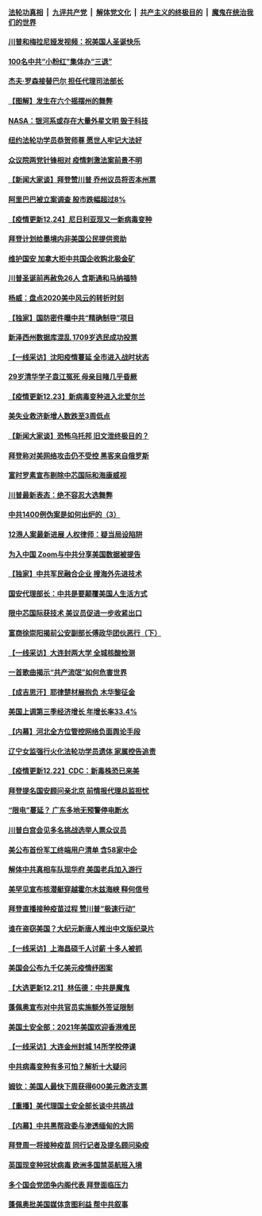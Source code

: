 

####  [法轮功真相](../../../../basic/blob/master/README.md?t=12251802) &nbsp;|&nbsp; [九评共产党](../../../../9ping.md/blob/master/README.md?t=12251802) &nbsp;|&nbsp; [解体党文化](../../../../jtdwh.md/blob/master/README.md?t=12251802)  &nbsp;|&nbsp; [共产主义的终极目的](../../../../gczydzjmd.md/blob/master/README.md?t=12251802) &nbsp;|&nbsp; [魔鬼在统治我们的世界](../../../../mgztzwmdsj.md/blob/master/README.md?t=12251802) 

#### [川普和梅拉尼娅发视频：祝美国人圣诞快乐](../pages/nf4514/n12643807.md?t=12251802) 

#### [100名中共“小粉红”集体办“三退”](../pages/nf4514/n12643886.md?t=12251802) 

#### [杰夫‧罗森接替巴尔 担任代理司法部长](../pages/nf4514/n12643395.md?t=12251802) 

#### [【图解】发生在六个摇摆州的舞弊](../pages/nf4514/n12636218.md?t=12251802) 

#### [NASA：银河系或存在大量外星文明 毁于科技](../pages/nf4514/n12643253.md?t=12251802) 

#### [纽约法轮功学员恭贺师尊 愿世人牢记大法好](../pages/nf4514/n12641451.md?t=12251802) 

#### [众议院两党针锋相对 疫情刺激法案前景不明](../pages/nf4514/n12643160.md?t=12251802) 

#### [【新闻大家谈】拜登赞川普 乔州议员将否本州票](../pages/nf4514/n12643080.md?t=12251802) 

#### [阿里巴巴被立案调查 股市跌幅超过8%](../pages/nf4514/n12642522.md?t=12251802) 

#### [【疫情更新12.24】尼日利亚现又一新病毒变种](../pages/nf4514/n12642416.md?t=12251802) 

#### [拜登计划给墨境内非美国公民提供资助](../pages/nf4514/n12642646.md?t=12251802) 

#### [维护国安 加拿大拒中共国企收购北极金矿](../pages/nf4514/n12642110.md?t=12251802) 

#### [川普圣诞前再赦免26人 含斯通和马纳福特](../pages/nf4514/n12641329.md?t=12251802) 

#### [杨威：盘点2020美中风云的转折时刻](../pages/nf4514/n12641501.md?t=12251802) 

#### [【独家】国防密件曝中共“精确制导”项目](../pages/nf4514/n12632837.md?t=12251802) 

#### [新泽西州数据库混乱 1709岁选民成功投票](../pages/nf4514/n12640911.md?t=12251802) 

#### [【一线采访】沈阳疫情蔓延 全市进入战时状态](../pages/nf4514/n12640905.md?t=12251802) 

#### [29岁清华学子袁江冤死 母亲目睹几乎昏厥](../pages/nf4514/n12640938.md?t=12251802) 

#### [【疫情更新12.23】新病毒变种进入北爱尔兰](../pages/nf4514/n12640367.md?t=12251802) 

#### [美失业救济新增人数跌至3周低点](../pages/nf4514/n12640617.md?t=12251802) 

#### [【新闻大家谈】恐怖乌托邦 旧文泄终极目的？](../pages/nf4514/n12640761.md?t=12251802) 

#### [拜登称对美网络攻击仍不受控 黑客来自俄罗斯](../pages/nf4514/n12640192.md?t=12251802) 

#### [富时罗素宣布剔除中芯国际和海康威视](../pages/nf4514/n12639391.md?t=12251802) 

#### [川普最新表态：绝不容忍大选舞弊](../pages/nf4514/n12640094.md?t=12251802) 

#### [中共1400例伪案是如何出炉的（3）](../pages/nf4514/n12638368.md?t=12251802) 

#### [12港人案最新进展 人权律师：疑当局设陷阱](../pages/nf4514/n12639266.md?t=12251802) 

#### [为入中国 Zoom与中共分享美国数据被提告](../pages/nf4514/n12639327.md?t=12251802) 

#### [【独家】中共军民融合企业 搜海外先进技术](../pages/nf4514/n12636952.md?t=12251802) 

#### [国安代理部长：中共是要颠覆美国人生活方式](../pages/nf4514/n12639068.md?t=12251802) 

#### [限中芯国际获技术 美议员促进一步收紧出口](../pages/nf4514/n12638885.md?t=12251802) 

#### [富商徐崇阳揭前公安副部长傅政华团伙恶行（下）](../pages/nf4514/n12637743.md?t=12251802) 

#### [【一线采访】大连封两大学 全城核酸检测](../pages/nf4514/n12638713.md?t=12251802) 

#### [一首歌曲揭示“共产流氓”如何危害世界](../pages/nf4514/n12637432.md?t=12251802) 

#### [【成吉思汗】耶律楚材展抱负 木华黎征金](../pages/nf4514/n12604414.md?t=12251802) 

#### [美国上调第三季经济增长 年增长率33.4%](../pages/nf4514/n12638424.md?t=12251802) 

#### [【内幕】河北全方位管控网络负面舆论手段](../pages/nf4514/n12634668.md?t=12251802) 

#### [辽宁女监强行火化法轮功学员遗体 家属控告追责](../pages/nf4514/n12627351.md?t=12251802) 

#### [【疫情更新12.22】CDC：新毒株恐已来美](../pages/nf4514/n12637805.md?t=12251802) 

#### [拜登提名国安顾问亲北京 前情报代理总监担忧](../pages/nf4514/n12637873.md?t=12251802) 

#### [“限电”蔓延？ 广东多地无预警停电断水](../pages/nf4514/n12637407.md?t=12251802) 

#### [川普白宫会见多名挑战选举人票众议员](../pages/nf4514/n12636978.md?t=12251802) 

#### [美公布首份军工终端用户清单 含58家中企](../pages/nf4514/n12636525.md?t=12251802) 

#### [解体中共真相车队现华府 美国老兵加入游行](../pages/nf4514/n12636719.md?t=12251802) 

#### [美罕见宣布核潜艇穿越霍尔木兹海峡 释何信号](../pages/nf4514/n12636905.md?t=12251802) 

#### [拜登直播接种疫苗过程 赞川普“极速行动”](../pages/nf4514/n12636599.md?t=12251802) 

#### [谁在盗窃美国？大纪元新唐人推出中文版纪录片](../pages/nf4514/n12619968.md?t=12251802) 

#### [【一线采访】上海昌硕千人讨薪 十多人被抓](../pages/nf4514/n12636566.md?t=12251802) 

#### [美国会公布九千亿美元疫情纾困案](../pages/nf4514/n12636403.md?t=12251802) 

#### [【大选更新12.21】林伍德：中共是魔鬼](../pages/nf4514/n12635482.md?t=12251802) 

#### [蓬佩奥宣布对中共官员实施额外签证限制](../pages/nf4514/n12636363.md?t=12251802) 

#### [美国土安全部：2021年美国欢迎香港难民](../pages/nf4514/n12636368.md?t=12251802) 

#### [【一线采访】大连金州封城 14所学校停课](../pages/nf4514/n12636272.md?t=12251802) 

#### [中共病毒变种有多可怕？解析十大疑问](../pages/nf4514/n12636110.md?t=12251802) 

#### [姆钦：美国人最快下周获得600美元救济支票](../pages/nf4514/n12636094.md?t=12251802) 

#### [【重播】美代理国土安全部长谈中共挑战](../pages/nf4514/n12636019.md?t=12251802) 

#### [【内幕】中共黑帮政委与渗透缅甸的大网](../pages/nf4514/n12626145.md?t=12251802) 

#### [拜登周一将接种疫苗 同行记者及提名顾问染疫](../pages/nf4514/n12635472.md?t=12251802) 

#### [英国现变种冠状病毒 欧洲多国禁英航班入境](../pages/nf4514/n12634301.md?t=12251802) 

#### [多个国会党团争内阁代表 拜登面临压力](../pages/nf4514/n12633829.md?t=12251802) 

#### [蓬佩奥批美国媒体贪图利益 帮中共叙事](../pages/nf4514/n12632894.md?t=12251802) 

